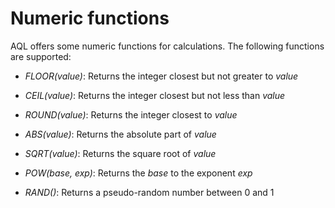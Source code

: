 Numeric functions
=================

AQL offers some numeric functions for calculations. The following functions are
supported:

- *FLOOR(value)*: Returns the integer closest but not greater to *value*

- *CEIL(value)*: Returns the integer closest but not less than *value*

- *ROUND(value)*: Returns the integer closest to *value*

- *ABS(value)*: Returns the absolute part of *value*

- *SQRT(value)*: Returns the square root of *value*

- *POW(base, exp)*: Returns the *base* to the exponent *exp*

- *RAND()*: Returns a pseudo-random number between 0 and 1
